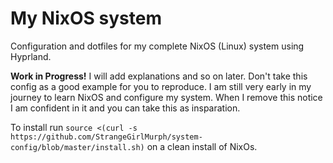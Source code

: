 # My NixOS system

Configuration and dotfiles for my complete NixOS (Linux) system using Hyprland.

**Work in Progress!** I will add explanations and so on later. Don't take this config as a good example for you to reproduce. I am still very early in my journey to learn NixOS and configure my system. When I remove this notice I am confident in it and you can take this as insparation.

To install run `source <(curl -s https://github.com/StrangeGirlMurph/system-config/blob/master/install.sh)` on a clean install of NixOs.
